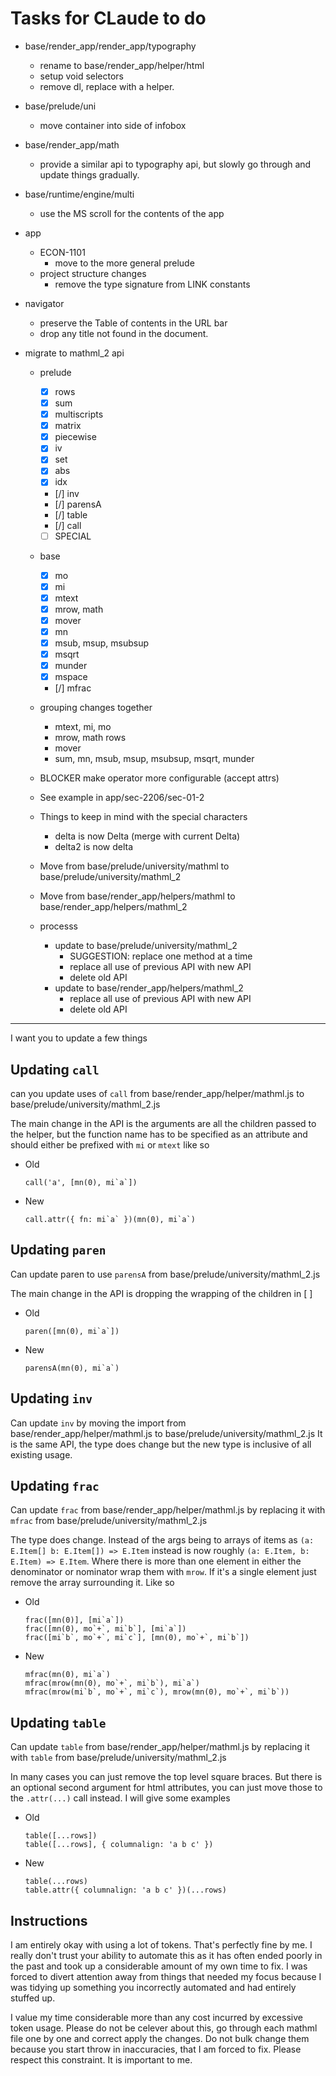 # Tasks for CLaude to do


- base/render_app/render_app/typography
    - rename to base/render_app/helper/html
    - setup void selectors
    - remove dl, replace with a helper.

- base/prelude/uni
    - move container into side of infobox
- base/render_app/math
    - provide a similar api to typography api, but slowly go through
      and update things gradually.

- base/runtime/engine/multi
    - use the MS scroll for the contents of the app

- app
    - ECON-1101
        - move to the more general prelude
    - project structure changes
        - remove the type signature from LINK constants

- navigator
    - preserve the Table of contents in the URL bar
    - drop any title not found in the document.

- migrate to mathml_2 api
    - prelude
        - [x] rows
        - [x] sum
        - [x] multiscripts
        - [x] matrix
        - [x] piecewise
        - [x] iv
        - [x] set
        - [x] abs
        - [x] idx
        - [/] inv
        - [/] parensA
        - [/] table
        - [/] call
        - [ ] SPECIAL
    - base
        - [x] mo
        - [x] mi
        - [x] mtext
        - [x] mrow, math
        - [x] mover
        - [x] mn
        - [x] msub, msup, msubsup
        - [x] msqrt
        - [x] munder
        - [x] mspace
        - [/] mfrac
    - grouping changes together
        - mtext, mi, mo
        - mrow, math rows
        - mover
        - sum, mn, msub, msup, msubsup, msqrt, munder

    - BLOCKER make operator more configurable (accept attrs)
    - See example in app/sec-2206/sec-01-2
    - Things to keep in mind with the special characters
        - delta is now Delta (merge with current Delta)
        - delta2 is now delta
    - Move from base/prelude/university/mathml to base/prelude/university/mathml_2
    - Move from base/render_app/helpers/mathml to base/render_app/helpers/mathml_2
    - processs
        - update to base/prelude/university/mathml_2
            - SUGGESTION: replace one method at a time
            - replace all use of previous API with new API
            - delete old API
        - update to base/render_app/helpers/mathml_2
            - replace all use of previous API with new API
            - delete old API


-------------

I want you to update a few things

## Updating `call`

can you update uses of `call` from base/render_app/helper/mathml.js to base/prelude/university/mathml_2.js

The main change in the API is the arguments are all the children passed to the helper, but the function name has to be specified as an attribute and should either be prefixed with `mi` or `mtext` like so

- Old
  ```
  call('a', [mn(0), mi`a`])
  ```
- New
  ```
  call.attr({ fn: mi`a` })(mn(0), mi`a`)
  ```

## Updating `paren`

Can update paren to use `parensA` from base/prelude/university/mathml_2.js

The main change in the API is dropping the wrapping of the children in [ ]

- Old
  ```
  paren([mn(0), mi`a`])
  ```
- New
  ```
  parensA(mn(0), mi`a`)
  ```

## Updating `inv`

Can update `inv` by moving the import from base/render_app/helper/mathml.js to base/prelude/university/mathml_2.js
It is the same API, the type does change but the new type is
inclusive of all existing usage.

## Updating `frac`

Can update `frac` from base/render_app/helper/mathml.js by replacing it with `mfrac` from base/prelude/university/mathml_2.js

The type does change. Instead of the args being to arrays of items as `(a: E.Item[] b: E.Item[]) => E.Item` instead is now roughly `(a: E.Item, b: E.Item) => E.Item`. Where there is more than one element in either the denominator or nominator wrap them with `mrow`. If it's a single element just remove the array surrounding it. Like so

- Old
  ```
  frac([mn(0)], [mi`a`])
  frac([mn(0), mo`+`, mi`b`], [mi`a`])
  frac([mi`b`, mo`+`, mi`c`], [mn(0), mo`+`, mi`b`])
  ```
- New
  ```
  mfrac(mn(0), mi`a`)
  mfrac(mrow(mn(0), mo`+`, mi`b`), mi`a`)
  mfrac(mrow(mi`b`, mo`+`, mi`c`), mrow(mn(0), mo`+`, mi`b`))
  ```

## Updating `table`

Can update `table` from base/render_app/helper/mathml.js by replacing it with `table` from base/prelude/university/mathml_2.js

In many cases you can just remove the top level square braces. But there is an optional second argument for html attributes, you can just move those to the `.attr(...)` call instead. I will give some examples


- Old
  ```
  table([...rows])
  table([...rows], { columnalign: 'a b c' })
  ```
- New
  ```
  table(...rows)
  table.attr({ columnalign: 'a b c' })(...rows)
  ```

## Instructions

I am entirely okay with using a lot of tokens. That's perfectly fine by me. I really don't trust your ability to automate this as it has often ended poorly in the past and took up a considerable amount of my own time to fix. I was forced to divert attention away from things that needed my focus because I was tidying up something you incorrectly automated and had entirely stuffed up.

I value my time considerable more than any cost incurred by excessive token usage. Please do not be celever about this, go through each mathml file one by one and correct apply the changes. Do not bulk change them because you start throw in inaccuracies, that I am forced to fix. Please respect this constraint. It is important to me.


